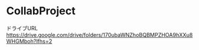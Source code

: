 # CollabProject
ドライブURL https://drive.google.com/drive/folders/170ubaWNZhoBQBMPZHOA9hXXu8WHGMboh?lfhs=2
